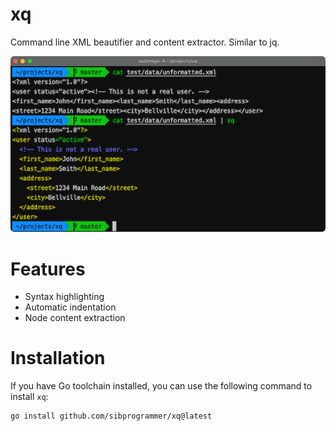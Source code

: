 # xq

Command line XML beautifier and content extractor. Similar to jq.

![xq](./assets/images/screenshot.png?raw=true)

# Features

* Syntax highlighting
* Automatic indentation
* Node content extraction

# Installation

If you have Go toolchain installed, you can use the following command to install `xq`:
```
go install github.com/sibprogrammer/xq@latest
```